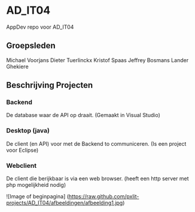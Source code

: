 # AD_IT04
AppDev repo voor AD_IT04

## Groepsleden
Michael Voorjans
Dieter Tuerlinckx
Kristof Spaas
Jeffrey Bosmans
Lander Ghekiere

## Beschrijving Projecten

### Backend
De database waar de API op draait.
(Gemaakt in Visual Studio)

### Desktop (java)
De client (en API) voor met de Backend to communiceren.
(Is een project voor Eclipse)

### Webclient
De client die berijkbaar is via een web browser.
(heeft een http server met php mogelijkheid nodig)


![Image of beginpagina]
(https://raw.github.com/pxlit-projects/AD_IT04/afbeeldingen/afbeelding1.jpg)